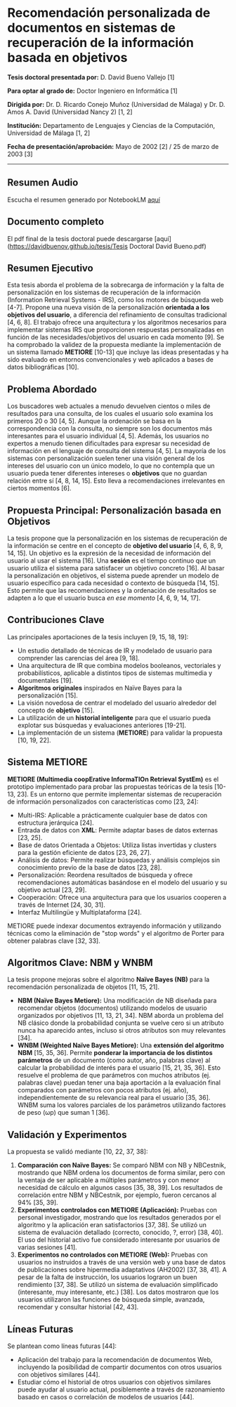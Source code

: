 # Recomendación personalizada de documentos en sistemas de recuperación de la información basada en objetivos

**Tesis doctoral presentada por:** D. David Bueno Vallejo [1]

**Para optar al grado de:** Doctor Ingeniero en Informática [1]

**Dirigida por:** Dr. D. Ricardo Conejo Muñoz (Universidad de Málaga) y Dr. D. Amos A. David (Universidad Nancy 2) [1, 2]

**Institución:** Departamento de Lenguajes y Ciencias de la Computación, Universidad de Málaga [1, 2]

**Fecha de presentación/aprobación:** Mayo de 2002 [2] / 25 de marzo de 2003 [3]

---
## Resumen Audio
Escucha el resumen generado por NotebookLM [aquí](https://davidbuenov.github.io/tesis/ResumenTesisNotebookLM.wav)
## Documento completo 
El pdf final de la tesis doctoral puede descargarse [aquí](https://davidbuenov.github.io/tesis/Tesis Doctoral David Bueno.pdf)
## Resumen Ejecutivo

Esta tesis aborda el problema de la sobrecarga de información y la falta de personalización en los sistemas de recuperación de la información (Information Retrieval Systems - IRS), como los motores de búsqueda web [4-7]. Propone una nueva visión de la personalización **orientada a los objetivos del usuario**, a diferencia del refinamiento de consultas tradicional [4, 6, 8]. El trabajo ofrece una arquitectura y los algoritmos necesarios para implementar sistemas IRS que proporcionen respuestas personalizadas en función de las necesidades/objetivos del usuario en cada momento [9]. Se ha comprobado la validez de la propuesta mediante la implementación de un sistema llamado **METIORE** [10-13] que incluye las ideas presentadas y ha sido evaluado en entornos convencionales y web aplicados a bases de datos bibliográficas [10].

## Problema Abordado

Los buscadores web actuales a menudo devuelven cientos o miles de resultados para una consulta, de los cuales el usuario solo examina los primeros 20 o 30 [4, 5]. Aunque la ordenación se basa en la correspondencia con la consulta, no siempre son los documentos más interesantes para el usuario individual [4, 5]. Además, los usuarios no expertos a menudo tienen dificultades para expresar su necesidad de información en el lenguaje de consulta del sistema [4, 5]. La mayoría de los sistemas con personalización suelen tener una visión general de los intereses del usuario con un único modelo, lo que no contempla que un usuario pueda tener diferentes intereses o **objetivos** que no guardan relación entre sí [4, 8, 14, 15]. Esto lleva a recomendaciones irrelevantes en ciertos momentos [6].

## Propuesta Principal: Personalización basada en Objetivos

La tesis propone que la personalización en los sistemas de recuperación de la información se centre en el concepto de **objetivo del usuario** [4, 6, 8, 9, 14, 15]. Un objetivo es la expresión de la necesidad de información del usuario al usar el sistema [16]. Una **sesión** es el tiempo continuo que un usuario utiliza el sistema para satisfacer un objetivo concreto [16]. Al basar la personalización en objetivos, el sistema puede aprender un modelo de usuario específico para cada necesidad o contexto de búsqueda [14, 15]. Esto permite que las recomendaciones y la ordenación de resultados se adapten a lo que el usuario busca *en ese momento* [4, 6, 9, 14, 17].

## Contribuciones Clave

Las principales aportaciones de la tesis incluyen [9, 15, 18, 19]:
*   Un estudio detallado de técnicas de IR y modelado de usuario para comprender las carencias del área [9, 18].
*   Una arquitectura de IR que combina modelos booleanos, vectoriales y probabilísticos, aplicable a distintos tipos de sistemas multimedia y documentales [19].
*   **Algoritmos originales** inspirados en Naïve Bayes para la personalización [15].
*   La visión novedosa de centrar el modelado del usuario alrededor del concepto de **objetivo** [15].
*   La utilización de un **historial inteligente** para que el usuario pueda explotar sus búsquedas y evaluaciones anteriores [19-21].
*   La implementación de un sistema (**METIORE**) para validar la propuesta [10, 19, 22].

## Sistema METIORE

**METIORE (Multimedia coopErative InformaTIOn Retrieval SystEm)** es el prototipo implementado para probar las propuestas teóricas de la tesis [10-13, 23]. Es un entorno que permite implementar sistemas de recuperación de información personalizados con características como [23, 24]:
*   Multi-IRS: Aplicable a prácticamente cualquier base de datos con estructura jerárquica [24].
*   Entrada de datos con **XML**: Permite adaptar bases de datos externas [23, 25].
*   Base de datos Orientada a Objetos: Utiliza listas invertidas y clusters para la gestión eficiente de datos [23, 26, 27].
*   Análisis de datos: Permite realizar búsquedas y análisis complejos sin conocimiento previo de la base de datos [23, 28].
*   Personalización: Reordena resultados de búsqueda y ofrece recomendaciones automáticas basándose en el modelo del usuario y su objetivo actual [23, 29].
*   Cooperación: Ofrece una arquitectura para que los usuarios cooperen a través de Internet [24, 30, 31].
*   Interfaz Multilingüe y Multiplataforma [24].

METIORE puede indexar documentos extrayendo información y utilizando técnicas como la eliminación de "stop words" y el algoritmo de Porter para obtener palabras clave [32, 33].

## Algoritmos Clave: NBM y WNBM

La tesis propone mejoras sobre el algoritmo **Naïve Bayes (NB)** para la recomendación personalizada de objetos [11, 15, 21].
*   **NBM (Naïve Bayes Metiore):** Una modificación de NB diseñada para recomendar objetos (documentos) utilizando modelos de usuario organizados por objetivos [11, 13, 21, 34]. NBM aborda un problema del NB clásico donde la probabilidad conjunta se vuelve cero si un atributo nunca ha aparecido antes, incluso si otros atributos son muy relevantes [34].
*   **WNBM (Weighted Naïve Bayes Metiore):** Una **extensión del algoritmo NBM** [15, 35, 36]. Permite **ponderar la importancia de los distintos parámetros** de un documento (como autor, año, palabras clave) al calcular la probabilidad de interés para el usuario [15, 21, 35, 36]. Esto resuelve el problema de que parámetros con muchos atributos (ej. palabras clave) puedan tener una baja aportación a la evaluación final comparados con parámetros con pocos atributos (ej. año), independientemente de su relevancia real para el usuario [35, 36]. WNBM suma los valores parciales de los parámetros utilizando factores de peso (ωp) que suman 1 [36].

## Validación y Experimentos

La propuesta se validó mediante [10, 22, 37, 38]:
1.  **Comparación con Naïve Bayes:** Se comparó NBM con NB y NBCestnik, mostrando que NBM ordena los documentos de forma similar, pero con la ventaja de ser aplicable a múltiples parámetros y con menor necesidad de cálculo en algunos casos [35, 38, 39]. Los resultados de correlación entre NBM y NBCestnik, por ejemplo, fueron cercanos al 94% [35, 39].
2.  **Experimentos controlados con METIORE (Aplicación):** Pruebas con personal investigador, mostrando que los resultados generados por el algoritmo y la aplicación eran satisfactorios [37, 38]. Se utilizó un sistema de evaluación detallado (correcto, conocido, ?, error) [38, 40]. El uso del historial activo fue considerado interesante por usuarios de varias sesiones [41].
3.  **Experimentos no controlados con METIORE (Web):** Pruebas con usuarios no instruidos a través de una versión web y una base de datos de publicaciones sobre hipermedia adaptativos (AH2002) [37, 38, 41]. A pesar de la falta de instrucción, los usuarios lograron un buen rendimiento [37, 38]. Se utilizó un sistema de evaluación simplificado (interesante, muy interesante, etc.) [38]. Los datos mostraron que los usuarios utilizaron las funciones de búsqueda simple, avanzada, recomendar y consultar historial [42, 43].

## Líneas Futuras

Se plantean como líneas futuras [44]:
*   Aplicación del trabajo para la recomendación de documentos Web, incluyendo la posibilidad de compartir documentos con otros usuarios con objetivos similares [44].
*   Estudiar cómo el historial de otros usuarios con objetivos similares puede ayudar al usuario actual, posiblemente a través de razonamiento basado en casos o correlación de modelos de usuarios [44].


